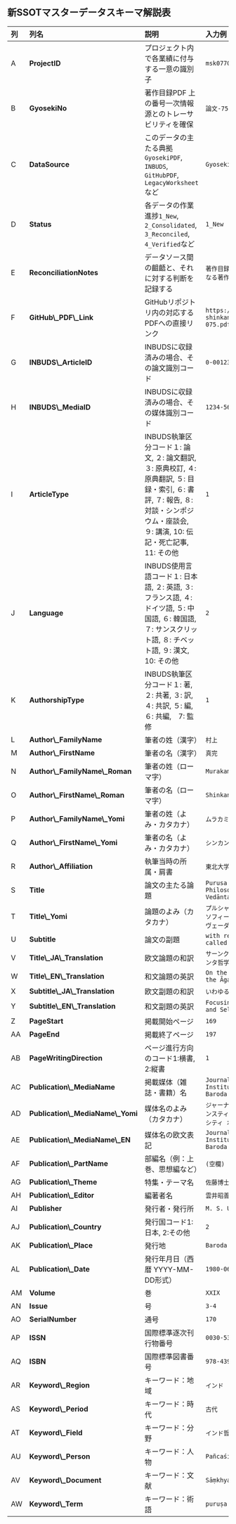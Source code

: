 ## 新SSOTマスターデータスキーマ解説表

|列| 列名 | 説明 | 入力例 |
| :---| :--- | :--- | :--- |
|A| **ProjectID** | プロジェクト内で各業績に付与する一意の識別子 | `msk0770` |
|B| **GyosekiNo** | 著作目録PDF 上の番号一次情報源とのトレーサビリティを確保 | `論文-75` |
|C| **DataSource** | このデータの主たる典拠`GyosekiPDF`, `INBUDS`, `GitHubPDF`, `LegacyWorksheet`など | `GyosekiPDF` |
|D| **Status** | 各データの作業進捗`1_New`, `2_Consolidated`, `3_Reconciled`, `4_Verified`など | `1_New` |
|E| **ReconciliationNotes** | データソース間の齟齬と、それに対する判断を記録する | `著作目録とINBUDSでページ数が1頁異なる著作目録の197頁を正とする` |
|F| **GitHub\\_PDF\\_Link** | GitHubリポジトリ内の対応するPDFへの直接リンク | `https://github.com/murakami-shinkan/works/blob/main/paper-075.pdf` |
|G| **INBUDS\\_ArticleID** | INBUDSに収録済みの場合、その論文識別コード | `0-001234-5678` |
|H| **INBUDS\\_MediaID** | INBUDSに収録済みの場合、その媒体識別コード | `1234-5678` |
|I| **ArticleType** | INBUDS執筆区分コード１: 論文, ２: 論文翻訳, ３: 原典校訂, ４: 原典翻訳, ５: 目録・索引, ６: 書評, ７: 報告, ８: 対談・シンポジウム・座談会, ９: 講演, 10: 伝記・死亡記事, 11: その他 | `1` |
|J| **Language** | INBUDS使用言語コード１: 日本語, ２: 英語, ３:フランス語, ４: ドイツ語, ５: 中国語, ６: 韓国語, ７: サンスクリット語, ８: チベット語, ９: 漢文, 10: その他| `2` |
|K| **AuthorshipType** | INBUDS執筆区分コード１: 著, ２: 共著, ３: 訳, ４: 共訳, ５: 編, ６: 共編,　7: 監修| `1` |
|L| **Author\\_FamilyName** | 筆者の姓（漢字） | `村上` |
|M| **Author\\_FirstName** | 筆者の名（漢字） | `真完` |
|N| **Author\\_FamilyName\\_Roman** | 筆者の姓（ローマ字） | `Murakami` |
|O| **Author\\_FirstName\\_Roman** | 筆者の名（ローマ字） | `Shinkan` |
|P| **Author\\_FamilyName\\_Yomi** | 筆者の姓（よみ・カタカナ） | `ムラカミ` |
|Q| **Author\\_FirstName\\_Yomi** | 筆者の名（よみ・カタカナ） | `シンカン` |
|R| **Author\\_Affiliation** | 執筆当時の所属・肩書 | `東北大学文学部` |
|S| **Title** | 論文の主たる論題 | `Purusa of the Samkhya Philosophy and atman of the Vedānta Philosophy` |
|T| **Title\\_Yomi** | 論題のよみ（カタカナ） | `プルシャ オブ ザ サーンクヤ フィロソフィー アンド アートマン オブ ザ ヴェーダーンタ フィロソフィー` |
|U| **Subtitle** | 論文の副題 | `with reference to the so-called Pañcaśikha Fragment 4` |
|V| **Title\\_JA\\_Translation** | 欧文論題の和訳 | `サーンクヤ哲学のプルシャとヴェーダーンタ哲学のアートマン` |
|W| **Title\\_EN\\_Translation** | 和文論題の英訳 | `On the Four Brahma-vihāras in the Āgamas` |
|X| **Subtitle\\_JA\\_Translation** | 欧文副題の和訳 | `いわゆるパンチャシカ断片4に関連して` |
|Y| **Subtitle\\_EN\\_Translation** | 和文副題の英訳 | `Focusing on the Self-Island and Self-Reliance` |
|Z| **PageStart** | 掲載開始ページ | `169` |
|AA| **PageEnd** | 掲載終了ページ | `197` |
|AB| **PageWritingDirection** | ページ進行方向のコード1:横書, 2:縦書 | `1` |
|AC| **Publication\\_MediaName** | 掲載媒体（雑誌・書籍）名 | `Journal of the Oriental Institute, M. S. University of Baroda` |
|AD| **Publication\\_MediaName\\_Yomi** | 媒体名のよみ（カタカナ） | `ジャーナル オブ ジ オリエンタル インスティテュート エム エス ユニバーシティ オブ バローダ` |
|AE| **Publication\\_MediaName\\_EN** | 媒体名の欧文表記 | `Journal of the Oriental Institute, M. S. University of Baroda` |
|AF| **Publication\\_PartName** | 部編名（例：上巻、思想編など） | `(空欄)` |
|AG| **Publication\\_Theme** | 特集・テーマ名 | `佐藤博士古稀記念` |
|AH| **Publication\\_Editor** | 編著者名 | `雲井昭善` |
|AI| **Publisher** | 発行者・発行所 | `M. S. University of Baroda` |
|AJ| **Publication\\_Country** | 発行国コード1:日本, 2:その他 | `2` |
|AK| **Publication\\_Place** | 発行地 | `Baroda` |
|AL| **Publication\\_Date** | 発行年月日（西暦 YYYY-MM-DD形式） | `1980-06-30` |
|AM| **Volume** | 巻 | `XXIX` |
|AN| **Issue** | 号 | `3-4` |
|AO| **SerialNumber** | 通号 | `170` |
|AP| **ISSN** | 国際標準逐次刊行物番号 | `0030-5324` |
|AQ| **ISBN** | 国際標準図書番号 | `978-4393111277` |
|AR| **Keyword\\_Region** | キーワード：地域 | `インド` |
|AS| **Keyword\\_Period** | キーワード：時代 | `古代` |
|AT| **Keyword\\_Field** | キーワード：分野 | `インド哲学` |
|AU| **Keyword\\_Person** | キーワード：人物 | `Pañcaśikha` |
|AV| **Keyword\\_Document** | キーワード：文献 | `Sāṃkhyakārikā` |
|AW| **Keyword\\_Term** | キーワード：術語 | `puruṣa` |"

